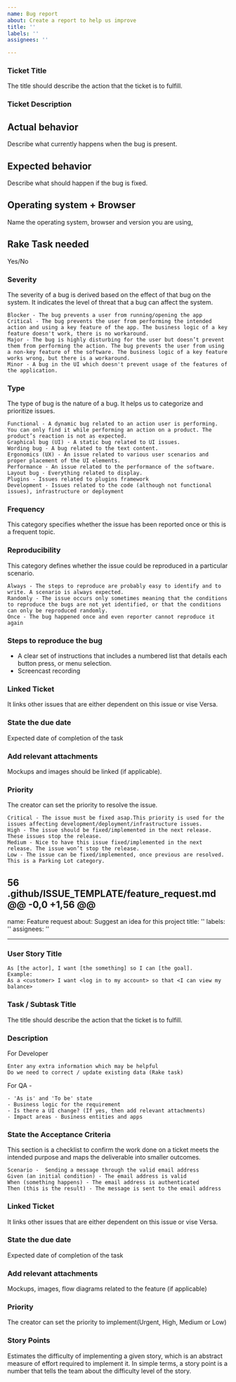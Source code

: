 ```yaml
---
name: Bug report
about: Create a report to help us improve
title: ''
labels: ''
assignees: ''

---
```


### Ticket Title
The title should describe the action that the ticket is to fulfill.

### Ticket Description

## Actual behavior
Describe what currently happens when the bug is present.

## Expected behavior
Describe what should happen if the bug is fixed.

## Operating system + Browser
Name the operating system, browser and version you are using,

## Rake Task needed
Yes/No

### Severity

The severity of a bug is derived based on the effect of that bug on the system. It indicates the level of threat that a bug can affect the system.

```
Blocker - The bug prevents a user from running/opening the app
Critical - The bug prevents the user from performing the intended action and using a key feature of the app. The business logic of a key feature doesn't work, there is no workaround.
Major - The bug is highly disturbing for the user but doesn’t prevent them from performing the action. The bug prevents the user from using a non-key feature of the software. The business logic of a key feature works wrong, but there is a workaround.
Minor - A bug in the UI which doesn't prevent usage of the features of the application.
```

### Type

The type of bug is the nature of a bug. It helps us to categorize and prioritize issues.

```
Functional - A dynamic bug related to an action user is performing. You can only find it while performing an action on a product. The product’s reaction is not as expected.
Graphical bug (UI) - A static bug related to UI issues.
Wording bug - A bug related to the text content.
Ergonomics (UX) - An issue related to various user scenarios and proper placement of the UI elements.
Performance - An issue related to the performance of the software.
Layout bug - Everything related to display.
Plugins - Issues related to plugins framework
Development - Issues related to the code (although not functional issues), infrastructure or deployment
```

### Frequency

This category specifies whether the issue has been reported once or this is a frequent topic.

### Reproducibility

This category defines whether the issue could be reproduced in a particular scenario.

```
Always - The steps to reproduce are probably easy to identify and to write. A scenario is always expected.
Randomly - The issue occurs only sometimes meaning that the conditions to reproduce the bugs are not yet identified, or that the conditions can only be reproduced randomly.
Once - The bug happened once and even reporter cannot reproduce it again
```

### Steps to reproduce the bug

- A clear set of instructions that includes a numbered list that details each button press, or menu selection.
- Screencast recording

### Linked Ticket
It links other issues that are either dependent on this issue or vise Versa.

### State the due date
Expected date of completion of the task

### Add relevant attachments
Mockups and images should be linked (if applicable).

### Priority
The creator can set the priority to resolve the issue.
```
Critical - The issue must be fixed asap.This priority is used for the issues affecting development/deployment/infrastructure issues.
High - The issue should be fixed/implemented in the next release. These issues stop the release.
Medium - Nice to have this issue fixed/implemented in the next release. The issue won’t stop the release.
Low - The issue can be fixed/implemented, once previous are resolved. This is a Parking Lot category.
```
 56  .github/ISSUE_TEMPLATE/feature_request.md 
@@ -0,0 +1,56 @@
---
name: Feature request
about: Suggest an idea for this project
title: ''
labels: ''
assignees: ''

---
### User Story Title
```
As [the actor], I want [the something] so I can [the goal].
Example:
As a <customer> I want <log in to my account> so that <I can view my balance>
```
### Task / Subtask Title

The title should describe the action that the ticket is to fulfill.

### Description
For Developer
```
Enter any extra information which may be helpful
Do we need to correct / update existing data (Rake task)
```
For QA -
```
- 'As is' and 'To be' state
- Business logic for the requirement
- Is there a UI change? (If yes, then add relevant attachments)
- Impact areas - Business entities and apps
```

### State the Acceptance Criteria
This section is a checklist to confirm the work done on a ticket meets the intended purpose and maps the deliverable into smaller outcomes.

```
Scenario -  Sending a message through the valid email address
Given (an initial condition) - The email address is valid
When (something happens) - The email address is authenticated
Then (this is the result) - The message is sent to the email address
```

### Linked Ticket
It links other issues that are either dependent on this issue or vise Versa.

### State the due date
Expected date of completion of the task

### Add relevant attachments
Mockups, images, flow diagrams related to the feature (if applicable)

### Priority
The creator can set the priority to implement(Urgent, High, Medium or Low)

### Story Points
Estimates the difficulty of implementing a given story, which is an abstract measure of effort required to implement it. In simple terms, a story point is a number that tells the team about the difficulty level of the story.
